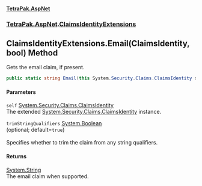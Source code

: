 #### [TetraPak.AspNet](index.md 'index')
### [TetraPak.AspNet](TetraPak_AspNet.md 'TetraPak.AspNet').[ClaimsIdentityExtensions](TetraPak_AspNet_ClaimsIdentityExtensions.md 'TetraPak.AspNet.ClaimsIdentityExtensions')
## ClaimsIdentityExtensions.Email(ClaimsIdentity, bool) Method
Gets the email claim, if present.  
```csharp
public static string Email(this System.Security.Claims.ClaimsIdentity self, bool trimStringQualifiers=true);
```
#### Parameters
<a name='TetraPak_AspNet_ClaimsIdentityExtensions_Email(System_Security_Claims_ClaimsIdentity_bool)_self'></a>
`self` [System.Security.Claims.ClaimsIdentity](https://docs.microsoft.com/en-us/dotnet/api/System.Security.Claims.ClaimsIdentity 'System.Security.Claims.ClaimsIdentity')  
The extended [System.Security.Claims.ClaimsIdentity](https://docs.microsoft.com/en-us/dotnet/api/System.Security.Claims.ClaimsIdentity 'System.Security.Claims.ClaimsIdentity') instance.  
  
<a name='TetraPak_AspNet_ClaimsIdentityExtensions_Email(System_Security_Claims_ClaimsIdentity_bool)_trimStringQualifiers'></a>
`trimStringQualifiers` [System.Boolean](https://docs.microsoft.com/en-us/dotnet/api/System.Boolean 'System.Boolean')  
(optional; default=`true`)<br />  
Specifies whether to trim the claim from any string qualifiers.  
  
#### Returns
[System.String](https://docs.microsoft.com/en-us/dotnet/api/System.String 'System.String')  
The email claim when supported.  
